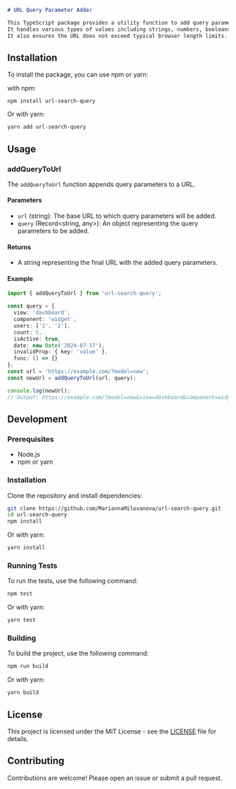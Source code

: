 ```markdown
# URL Query Parameter Adder

This TypeScript package provides a utility function to add query parameters to a given URL.
It handles various types of values including strings, numbers, booleans, dates, and arrays of these types.
It also ensures the URL does not exceed typical browser length limits.
```

## Installation

To install the package, you can use npm or yarn:

with npm:
```bash:
npm install url-search-query
```

Or with yarn:

```bash
yarn add url-search-query
```

## Usage

### addQueryToUrl

The `addQueryToUrl` function appends query parameters to a URL.

#### Parameters

- `url` (string): The base URL to which query parameters will be added.
- `query` (Record<string, any>): An object representing the query parameters to be added.

#### Returns

- A string representing the final URL with the added query parameters.

#### Example

```typescript
import { addQueryToUrl } from 'url-search-query';

const query = { 
  view: 'dashboard', 
  component: 'widget', 
  users: ['1', '2'], 
  count: 5, 
  isActive: true, 
  date: new Date('2024-07-17'), 
  invalidProp: { key: 'value' }, 
  func: () => {} 
};
const url = 'https://example.com/?model=new';
const newUrl = addQueryToUrl(url, query);

console.log(newUrl);
// Output: https://example.com/?model=new&view=dashboard&component=widget&users=1&users=2&count=5&isActive=true&date=2024-07-17T00:00:00.000Z
```

## Development

### Prerequisites

- Node.js
- npm or yarn

### Installation

Clone the repository and install dependencies:

```bash
git clone https://github.com/MariannaMilovanova/url-search-query.git
cd url-search-query
npm install
```

Or with yarn:

```bash
yarn install
```

### Running Tests

To run the tests, use the following command:

```bash
npm test
```

Or with yarn:

```bash
yarn test
```

### Building

To build the project, use the following command:

```bash
npm run build
```

Or with yarn:

```bash
yarn build
```

## License

This project is licensed under the MIT License - see the [LICENSE](https://github.com/MariannaMilovanova/url-search-query/blob/main/LICENSE) file for details.

## Contributing

Contributions are welcome! Please open an issue or submit a pull request.
